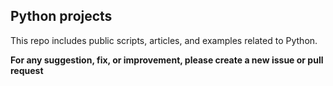 ## Python projects

 This repo includes public scripts, articles, and examples related to Python.

**For any suggestion, fix, or improvement, please create a new issue or pull request**